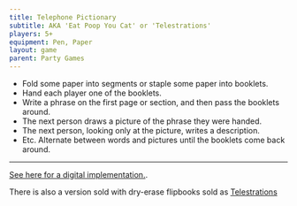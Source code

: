```yaml
---
title: Telephone Pictionary
subtitle: AKA 'Eat Poop You Cat' or 'Telestrations'
players: 5+
equipment: Pen, Paper
layout: game
parent: Party Games
---
```


- Fold some paper into segments or staple some paper into booklets. 
- Hand each player one of the booklets.
- Write a phrase on the first page or section, and then pass the booklets around.
- The next person draws a picture of the phrase they were handed.
- The next person, looking only at the picture, writes a description.
- Etc. Alternate between words and pictures until the booklets come back around.


---


[See here for a digital implementation.](https://drawphone.tannerkrewson.com/).

There is also a version sold with dry-erase flipbooks sold as [Telestrations](https://boardgamegeek.com/boardgame/46213/telestrations/credits#alternatename)

